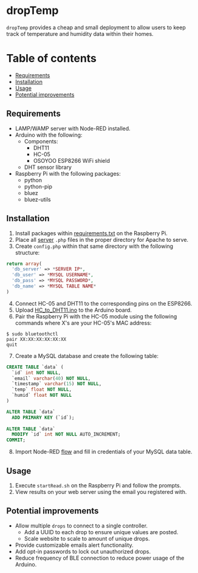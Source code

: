 # dropTemp

`dropTemp` provides a cheap and small deployment to allow users to keep track of temperature and humidity data within their homes.

# Table of contents
  * [Requirements](#requirements)
  * [Installation](#installation)
  * [Usage](#usage)
  * [Potential improvements](#potential-improvements)


## Requirements
* LAMP/WAMP server with Node-RED installed.
* Arduino with the following:
  * Components:
    * DHT11
    * HC-05
    * OSOYOO ESP8266 WiFi shield
  * DHT sensor library
* Raspberry Pi with the following packages:
  * python
  * python-pip
  * bluez
  * bluez-utils

## Installation
1. Install packages within [requirements.txt](/Pi.requirements.txt) on the Raspberry Pi.
2. Place all [server](/Server) `.php` files in the proper directory for Apache to serve.
3. Create `config.php` within that same directory with the following structure:
```php
return array(
  'db_server' => *SERVER IP*,
  'db_user' => *MYSQL USERNAME*,
  'db_pass' => *MYSQL PASSWORD*,
  'db_name' => *MYSQL TABLE NAME*
)
```
4. Connect HC-05 and DHT11 to the corresponding pins on the ESP8266.
5. Upload [HC_to_DHT11.ino](/Arduino/HC_to_DHT11.ino) to the Arduino board.
6. Pair the Raspberry Pi with the HC-05 module using the following commands where X's are your HC-05's MAC address:
```
$ sudo bluetoothctl
pair XX:XX:XX:XX:XX:XX
quit
```
7. Create a MySQL database and create the following table:
```SQL
CREATE TABLE `data` (
  `id` int NOT NULL,
  `email` varchar(40) NOT NULL,
  `timestamp` varchar(15) NOT NULL,
  `temp` float NOT NULL,
  `humid` float NOT NULL
)

ALTER TABLE `data`
  ADD PRIMARY KEY (`id`);
  
ALTER TABLE `data`
  MODIFY `id` int NOT NULL AUTO_INCREMENT;
COMMIT;
```
8. Import Node-RED [flow](/Server/flows.json) and fill in credentials of your MySQL data table.

## Usage
1. Execute `startRead.sh` on the Raspberry Pi and follow the prompts.
2. View results on your web server using the email you registered with.

## Potential improvements
* Allow multiple `drops` to connect to a single controller.
  * Add a UUID to each drop to ensure unique values are posted.
  * Scale website to scale to amount of unique drops.
* Provide customizable emails alert functionality.
* Add opt-in passwords to lock out unauthorized drops.
* Reduce frequency of BLE connection to reduce power usage of the Arduino.
